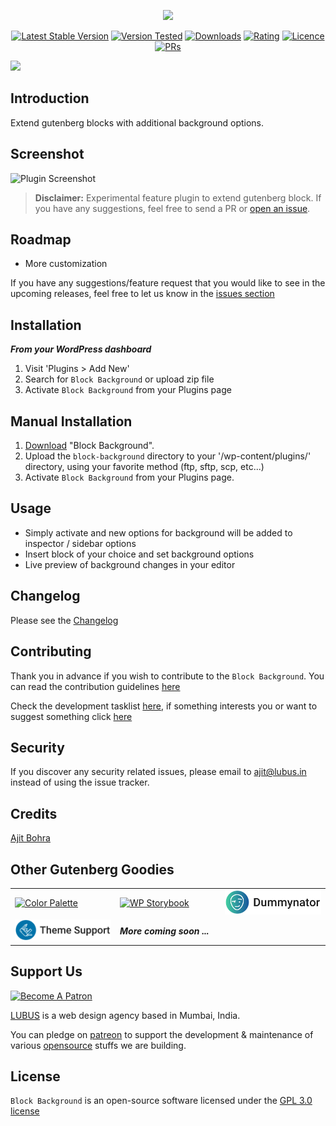 <p align="center"><img src="https://user-images.githubusercontent.com/1039236/38365718-068c190e-38fb-11e8-8ada-a4a50cfd95d1.png"></p>

<p align="center">
<a href="https://wordpress.org/plugins/block-background/"><img src="https://img.shields.io/wordpress/plugin/v/block-background.svg" alt="Latest Stable Version"></a> <a href="https://wordpress.org/plugins/block-background/"><img src="https://img.shields.io/wordpress/v/block-background.svg" alt="Version Tested"></a> <a href="https://wordpress.org/plugins/block-background/"><img src="https://img.shields.io/wordpress/plugin/dt/block-background.svg" alt="Downloads"></a> <a href="https://wordpress.org/plugins/block-background/"><img src="https://img.shields.io/wordpress/plugin/r/block-background.svg" alt="Rating"></a> <a href="https://wordpress.org/plugins/block-background/"><img src="https://img.shields.io/aur/license/yaourt.svg" alt="Licence"></a>
<a href="https://github.com/lubusin/block-background/blob/master/CONTRIBUTING.md"><img src="https://img.shields.io/badge/PRs-welcome-brightgreen.svg?style=flat-square" alt="PRs"></a>
</p>

<a href="https://lubus.in/">
<img src="https://user-images.githubusercontent.com/1039236/40877801-3fa8ccf6-66a4-11e8-8f42-19ed4e883ce9.png" />
</a>

## Introduction

Extend gutenberg blocks with additional background options.

## Screenshot
![Plugin Screenshot](https://raw.githubusercontent.com/lubusIN/block-background/master/.wordpress-org/screenshot-1.gif)


>**Disclaimer:** Experimental feature plugin to extend gutenberg block. If you have any suggestions, feel free to send a PR or [open an issue](https://github.com/lubusIN/block-background/issues).

## Roadmap

- More customization

If you have any suggestions/feature request that you would like to see in the upcoming releases, feel free to let us know in the [issues section](https://github.com/lubusIN/block-background/issues)


## Installation

***From your WordPress dashboard***
 1. Visit 'Plugins > Add New'
 2. Search for `Block Background`  or upload zip file
 3. Activate `Block Background` from your Plugins page

## Manual Installation
 1. [Download](https://wordpress.org/plugins/block-background/) "Block Background".
 2. Upload the `block-background` directory to your '/wp-content/plugins/' directory, using your favorite method (ftp, sftp, scp, etc...)
 3. Activate `Block Background` from your Plugins page.

## Usage

- Simply activate and new options for background will be added to inspector / sidebar options<br/>
- Insert block of your choice and set background options<br/>
- Live preview of background changes in your editor

## Changelog

Please see the [Changelog](CHANGELOG.md) 
## Contributing

Thank you in advance if you wish to contribute to the `Block Background`. You can read the contribution guidelines [here](CONTRIBUTING.md)

Check the development tasklist [here](https://github.com/lubusIN/block-background/projects/1), if something interests you or want to suggest something click [here](https://github.com/lubusIN/block-background/issues)

## Security

If you discover any security related issues, please email to [ajit@lubus.in](mailto:ajit@lubus.com) instead of using the issue tracker.

## Credits

[Ajit Bohra](http://https://twitter.com/ajitbohra)

## Other Gutenberg Goodies
<table width="100%">
	<tr>
		<td width="33.33%">
			<a href="https://github.com/lubusIN/color-palette-block">
				<img src="https://user-images.githubusercontent.com/1039236/38085557-935d7ce8-336e-11e8-920e-dc2d46610c6a.png" alt="Color Palette"/>
			</a>
		</td>
		<td width="33.33%">
			<a href="https://github.com/lubusIN/wp-storybook">
				<img src="https://raw.githubusercontent.com/lubusIN/wp-storybook/master/assets/logo.png" alt="WP Storybook"/>
			</a>
		</td>
		<td width="33.33%">
			<a href="https://github.com/lubusIN/dummynator">
				<img src="https://raw.githubusercontent.com/lubusIN/dummynator/master/.wordpress-org/logo.png" alt="Dummynator"/>
			</a>
		</td>
	</tr>
	<tr>
		<td width="33.33%">
			<a href="https://github.com/lubusIN/wp-theme-support">
				<img src="https://raw.githubusercontent.com/lubusIN/wp-theme-support/master/.wordpress-org/logo.png" alt="Theme Support"/>
			</a>
		</td>
		<td width="33.33%">
			<strong><i>More coming soon ...</i>
		</td>
		<td width="33.33%">
			&nbsp;
		</td>
	</tr>
</table>

##  Support Us

<a href="https://www.patreon.com/lubus">
<img src="https://c5.patreon.com/external/logo/become_a_patron_button.png" alt="Become A Patron"/>
</a>

[LUBUS](http://lubus.in) is a web design agency based in Mumbai, India.

You can pledge on [patreon](https://www.patreon.com/lubus) to support the development & maintenance of various [opensource](https://github.com/lubusIN/) stuffs we are building.

## License

`Block Background` is an open-source software licensed under the [GPL 3.0 license](LICENSE)
